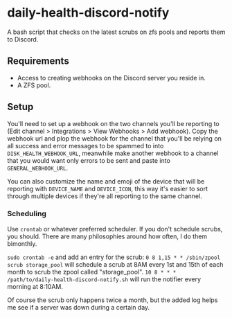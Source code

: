 # daily-health-discord-notify
A bash script that checks on the latest scrubs on zfs pools and reports them to Discord.

## Requirements
- Access to creating webhooks on the Discord server you reside in.
- A ZFS pool.

## Setup
You'll need to set up a webhook on the two channels you'll be reporting to (Edit channel > Integrations > View Webhooks > Add webhook). Copy the webhook url and plop the webhook for the channel that you'll be relying on all success and error messages to be spammed to into `DISK_HEALTH_WEBHOOK_URL`, meanwhile make another webhook to a channel that you would want only errors to be sent and paste into `GENERAL_WEBHOOK_URL`.

You can also customize the name and emoji of the device that will be reporting with `DEVICE_NAME` and `DEVICE_ICON`, this way it's easier to sort through multiple devices if they're all reporting to the same channel.

### Scheduling
Use `crontab` or whatever preferred scheduler. If you don't schedule scrubs, you should. There are many philosophies around how often, I do them bimonthly.

`sudo crontab -e` and add an entry for the scrub:
`0 8 1,15 * * /sbin/zpool scrub storage_pool` will schedule a scrub at 8AM every 1st and 15th of each month to scrub the zpool called "storage_pool".
`10 8 * * * /path/to/daily-health-discord-notify.sh` will run the notifier every morning at 8:10AM.

Of course the scrub only happens twice a month, but the added log helps me see if a server was down during a certain day.

